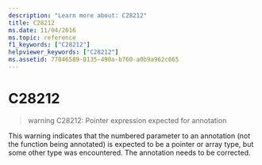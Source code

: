 ```yaml
---
description: "Learn more about: C28212"
title: C28212
ms.date: 11/04/2016
ms.topic: reference
f1_keywords: ["C28212"]
helpviewer_keywords: ["C28212"]
ms.assetid: 77046589-0135-490a-b760-a0b9a962c665
---
```

# C28212

> warning C28212: Pointer expression expected for annotation

This warning indicates that the numbered parameter to an annotation (not the function being annotated) is expected to be a pointer or array type, but some other type was encountered. The annotation needs to be corrected.
